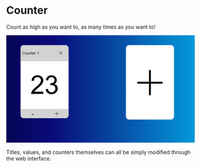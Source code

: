 # Counter

Count as high as you want to, as many times as you want to!

![Screenshot](counter.png)

Titles, values, and counters themselves can all be simply modified through the web interface.
